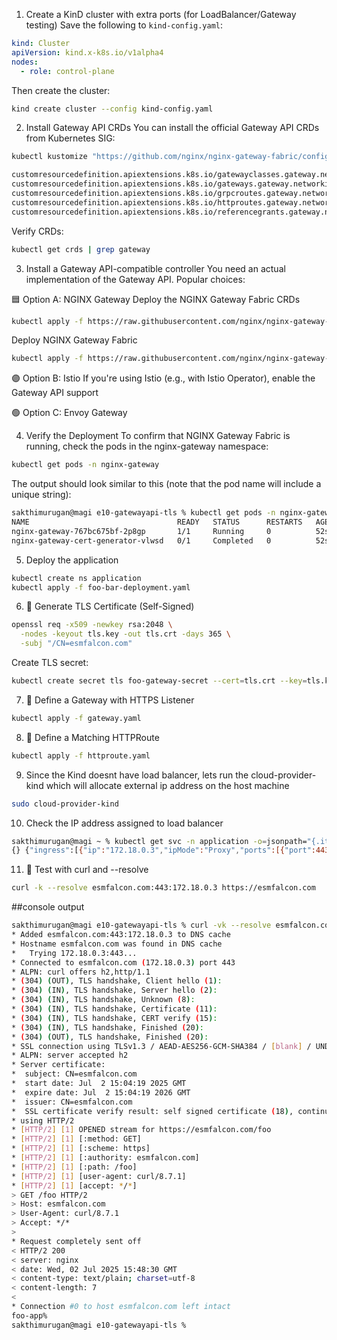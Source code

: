 1. Create a KinD cluster with extra ports (for LoadBalancer/Gateway testing)
Save the following to ```kind-config.yaml```:

```yaml
kind: Cluster
apiVersion: kind.x-k8s.io/v1alpha4
nodes:
  - role: control-plane
```

Then create the cluster:

```bash
kind create cluster --config kind-config.yaml
```

2. Install Gateway API CRDs
You can install the official Gateway API CRDs from Kubernetes SIG:

```bash
kubectl kustomize "https://github.com/nginx/nginx-gateway-fabric/config/crd/gateway-api/standard?ref=v2.0.1" | kubectl apply -f -
```

```bash
customresourcedefinition.apiextensions.k8s.io/gatewayclasses.gateway.networking.k8s.io created
customresourcedefinition.apiextensions.k8s.io/gateways.gateway.networking.k8s.io created
customresourcedefinition.apiextensions.k8s.io/grpcroutes.gateway.networking.k8s.io created
customresourcedefinition.apiextensions.k8s.io/httproutes.gateway.networking.k8s.io created
customresourcedefinition.apiextensions.k8s.io/referencegrants.gateway.networking.k8s.io created
```

Verify CRDs:
```bash
kubectl get crds | grep gateway
```

3. Install a Gateway API-compatible controller
You need an actual implementation of the Gateway API. Popular choices:

🟦 Option A: NGINX Gateway
Deploy the NGINX Gateway Fabric CRDs

```bash
kubectl apply -f https://raw.githubusercontent.com/nginx/nginx-gateway-fabric/v2.0.1/deploy/crds.yaml
```
Deploy NGINX Gateway Fabric

```bash
kubectl apply -f https://raw.githubusercontent.com/nginx/nginx-gateway-fabric/v2.0.1/deploy/default/deploy.yaml
```

🟣 Option B: Istio
If you're using Istio (e.g., with Istio Operator), enable the Gateway API support

🟢 Option C: Envoy Gateway

4. Verify the Deployment
To confirm that NGINX Gateway Fabric is running, check the pods in the nginx-gateway namespace:
```bash
kubectl get pods -n nginx-gateway
```
The output should look similar to this (note that the pod name will include a unique string):
```bash
sakthimurugan@magi e10-gatewayapi-tls % kubectl get pods -n nginx-gateway
NAME                                 READY   STATUS      RESTARTS   AGE
nginx-gateway-767bc675bf-2p8gp       1/1     Running     0          52s
nginx-gateway-cert-generator-vlwsd   0/1     Completed   0          52s
```

5. Deploy the application
```bash
kubectl create ns application
kubectl apply -f foo-bar-deployment.yaml
```
6. 📁 Generate TLS Certificate (Self-Signed)

```bash
openssl req -x509 -newkey rsa:2048 \
  -nodes -keyout tls.key -out tls.crt -days 365 \
  -subj "/CN=esmfalcon.com"
```

Create TLS secret:
```bash
kubectl create secret tls foo-gateway-secret --cert=tls.crt --key=tls.key -n application
```
7. 📄 Define a Gateway with HTTPS Listener
```bash
kubectl apply -f gateway.yaml
```

8. 📄 Define a Matching HTTPRoute
```bash
kubectl apply -f httproute.yaml
```

9. Since the Kind doesnt have load balancer, lets run the cloud-provider-kind
which will allocate external ip address on the host machine
```bash
sudo cloud-provider-kind
```

10. Check the IP address assigned to load balancer
```bash
sakthimurugan@magi ~ % kubectl get svc -n application -o=jsonpath="{.items[*].status.loadBalancer}"
{} {"ingress":[{"ip":"172.18.0.3","ipMode":"Proxy","ports":[{"port":443,"protocol":"TCP"}]}]} {}
```

11. 🧪 Test with curl and --resolve

```bash
curl -k --resolve esmfalcon.com:443:172.18.0.3 https://esmfalcon.com
```

##console output
```bash
sakthimurugan@magi e10-gatewayapi-tls % curl -vk --resolve esmfalcon.com:443:172.18.0.3 https://esmfalcon.com/foo
* Added esmfalcon.com:443:172.18.0.3 to DNS cache
* Hostname esmfalcon.com was found in DNS cache
*   Trying 172.18.0.3:443...
* Connected to esmfalcon.com (172.18.0.3) port 443
* ALPN: curl offers h2,http/1.1
* (304) (OUT), TLS handshake, Client hello (1):
* (304) (IN), TLS handshake, Server hello (2):
* (304) (IN), TLS handshake, Unknown (8):
* (304) (IN), TLS handshake, Certificate (11):
* (304) (IN), TLS handshake, CERT verify (15):
* (304) (IN), TLS handshake, Finished (20):
* (304) (OUT), TLS handshake, Finished (20):
* SSL connection using TLSv1.3 / AEAD-AES256-GCM-SHA384 / [blank] / UNDEF
* ALPN: server accepted h2
* Server certificate:
*  subject: CN=esmfalcon.com
*  start date: Jul  2 15:04:19 2025 GMT
*  expire date: Jul  2 15:04:19 2026 GMT
*  issuer: CN=esmfalcon.com
*  SSL certificate verify result: self signed certificate (18), continuing anyway.
* using HTTP/2
* [HTTP/2] [1] OPENED stream for https://esmfalcon.com/foo
* [HTTP/2] [1] [:method: GET]
* [HTTP/2] [1] [:scheme: https]
* [HTTP/2] [1] [:authority: esmfalcon.com]
* [HTTP/2] [1] [:path: /foo]
* [HTTP/2] [1] [user-agent: curl/8.7.1]
* [HTTP/2] [1] [accept: */*]
> GET /foo HTTP/2
> Host: esmfalcon.com
> User-Agent: curl/8.7.1
> Accept: */*
> 
* Request completely sent off
< HTTP/2 200 
< server: nginx
< date: Wed, 02 Jul 2025 15:48:30 GMT
< content-type: text/plain; charset=utf-8
< content-length: 7
< 
* Connection #0 to host esmfalcon.com left intact
foo-app%                                                                                                                                                                                                        
sakthimurugan@magi e10-gatewayapi-tls %
```